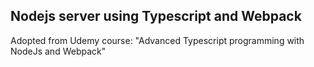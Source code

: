 ## Nodejs server using Typescript and Webpack

Adopted from Udemy course: "Advanced Typescript programming with NodeJs and Webpack"
